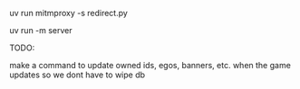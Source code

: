 uv run mitmproxy -s redirect.py

uv run -m server

TODO: 

make a command to update owned ids, egos, banners, etc. when the game updates so we dont have to wipe db
